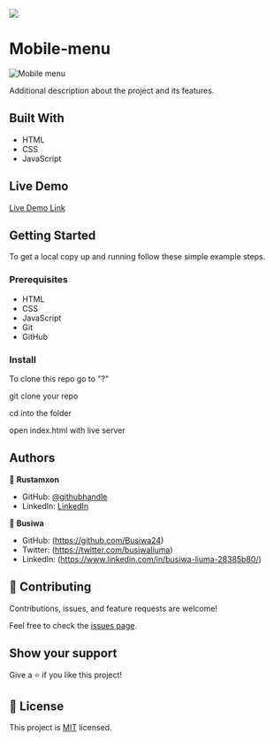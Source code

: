 ![](https://img.shields.io/badge/Microverse-blueviolet)

# Mobile-menu

![Mobile menu](https://user-images.githubusercontent.com/69011963/127881422-a56ba191-a6f6-4702-97ce-7d49f1458507.gif)

Additional description about the project and its features.

## Built With

- HTML
- CSS
- JavaScript

## Live Demo

[Live Demo Link](https://rustamxon7.github.io/Microverse-portfolio-project/)

## Getting Started

To get a local copy up and running follow these simple example steps.

### Prerequisites

- HTML
- CSS
- JavaScript
- Git
- GitHub

### Install

To clone this repo go to "?"

git clone your repo

cd into the folder

open index.html with live server

## Authors

👤 **Rustamxon**

- GitHub: [@githubhandle](https://github.com/Rustamxon7)
- LinkedIn: [LinkedIn](https://www.linkedin.com/in/rustamjon-tolipov-6a831020b)

👤 **Busiwa**

- GitHub: (https://github.com/Busiwa24)
- Twitter: (https://twitter.com/busiwaliuma)
- LinkedIn: (https://www.linkedin.com/in/busiwa-liuma-28385b80/)

## 🤝 Contributing

Contributions, issues, and feature requests are welcome!

Feel free to check the [issues page](https://github.com/Rustamxon7/Microverse-portfolio-project/issues).

## Show your support

Give a ⭐️ if you like this project!

## 📝 License

This project is [MIT](./MIT.md) licensed.
